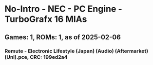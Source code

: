 # No-Intro - NEC - PC Engine - TurboGrafx 16 MIAs
## Games: 1, ROMs: 1, as of 2025-02-06
### Remute - Electronic Lifestyle (Japan) (Audio) (Aftermarket) (Unl).pce, CRC: 199ed2a4
